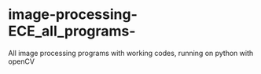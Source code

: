 # image-processing-ECE_all_programs-
All image processing programs with working codes, running on python with openCV
